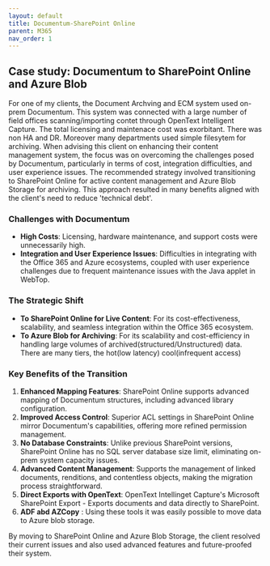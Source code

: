 ```yaml
---
layout: default
title: Documentum-SharePoint Online
parent: M365
nav_order: 1
---
```


## Case study: Documentum to SharePoint Online and Azure Blob

For one of my clients, the Document Archving and ECM system used on-prem Documentum. This system was connected with  a large number of field offices scanning/importing contet through OpenText Intelligent Capture. The total licensing and  maintenace cost was exorbitant. There was non HA and DR. Moreover many departments used simple filesytem for archiving. When advising this client on enhancing their content management system, the focus was on overcoming the challenges posed by Documentum, particularly in terms of cost, integration difficulties, and user experience issues. The recommended strategy involved transitioning to SharePoint Online for active content management and Azure Blob Storage for archiving. This approach resulted in many benefits aligned with the client's need to reduce 'technical debt'.

### Challenges with Documentum

- **High Costs**: Licensing, hardware maintenance, and support costs were unnecessarily high.
- **Integration and User Experience Issues**: Difficulties in integrating with the Office 365 and Azure ecosystems, coupled with user experience challenges due to frequent maintenance issues with the Java applet in WebTop.

### The Strategic Shift
- **To SharePoint Online for Live Content**: For its cost-effectiveness, scalability, and seamless integration within the Office 365 ecosystem.
- **To Azure Blob for Archiving**: For its scalability and cost-efficiency in handling large volumes of archived(structured/Unstructured) data. There are many tiers, the hot(low latency) cool(infrequent access)

### Key Benefits of the Transition
1. **Enhanced Mapping Features**: SharePoint Online supports advanced mapping of Documentum structures, including advanced library configuration.
2. **Improved Access Control**: Superior ACL settings in SharePoint Online mirror Documentum's capabilities, offering more refined permission management.
3. **No Database Constraints**: Unlike previous SharePoint versions, SharePoint Online has no SQL server database size limit, eliminating on-prem system capacity issues.
4. **Advanced Content Management**: Supports the management of linked documents, renditions, and contentless objects, making the migration process straightforward.
5. **Direct Exports with OpenText**: OpenText Intellinget Capture's Microsoft SharePoint Export - Exports documents and data directly to SharePoint.
6. **ADF abd AZCopy** : Using these tools it was easily possible to move data to Azure blob storage.

By moving to SharePoint Online and Azure Blob Storage, the client resolved their current issues and also used advanced features and future-proofed their system.
